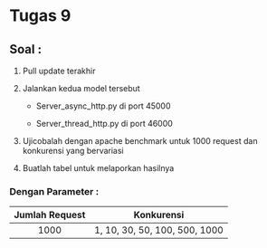 # Tugas 9

## Soal :

1. Pull update terakhir

2. Jalankan kedua model tersebut

    - Server_async_http.py di port 45000

    - Server_thread_http.py di port 46000

3. Ujicobalah dengan apache benchmark untuk 1000 request dan konkurensi yang bervariasi

4. Buatlah tabel untuk melaporkan hasilnya

### Dengan Parameter :

| Jumlah Request | Konkurensi | 
| :-------------: | :-------------: |
| 1000 | 1, 10, 30, 50, 100, 500, 1000 | 
